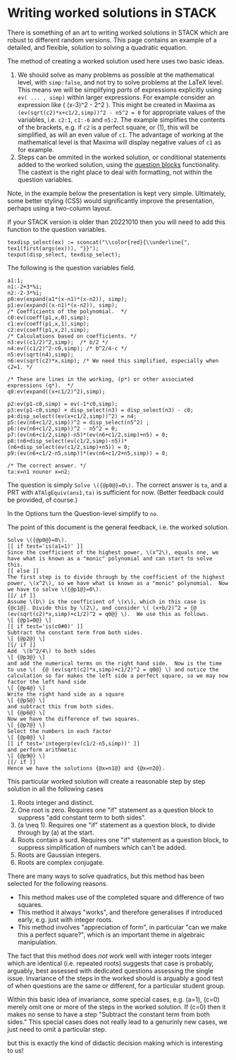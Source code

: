 # Writing worked solutions in STACK

There is something of an art to writing worked solutions in STACK which are robust to different random versions.  This page contains an example of a detailed, and flexible, solution to solving a quadratic equation.

The method of creating a worked solution used here uses two basic ideas.

1. We should solve as many problems as possible at the mathematical level, with `simp:false`, and not try to solve problems at the LaTeX level.  This means we will be simplifying _parts_ of expressions explicitly using `ev( ... , simp)` within larger expressions.  For example consider an expression like \( (x-3)^2 - 2^2 \).  This might be created in Maxima as `(ev(sqrt(c2)*x+c1/2,simp))^2 - n5^2 = 0` for appropriate values of the variables, i.e. `c2:1`, `c1:-6` and `n5:2`.  The example simplifies the contents of the brackets, e.g. if `c2` is a perfect square, or \(1\), this will be simplified, as will an even value of `c1`.   The advantage of working at the mathematical level is that Maxima will display negative values of `c1` as for example.
2. Steps can be ommited in the worked solution, or conditional statements added to the worked solution, using the [question blocks](Question_blocks.md) functionality.  The castext is the right place to deal with formatting, not within the question variables.

Note, in the example below the presentation is kept very simple.  Ultimately, some better styling (CSS) would significantly improve the presentation, perhaps using a two-column layout.

If your STACK version is older than 20221010 then you will need to add this function to the question variables.

```
texdisp_select(ex) := sconcat("\\color{red}{\\underline{", tex1(first(args(ex))), "}}");
texput(disp_select, texdisp_select);
```

The following is the question variables field.

```
a1:1;
n1:-2+3*%i;
n2:-2-3*%i;
p0:ev(expand(a1*(x-n1)*(x-n2)), simp);
p1:ev(expand((x-n1)*(x-n2)), simp);
/* Coefficients of the polynomial.  */
c0:ev(coeff(p1,x,0),simp);
c1:ev(coeff(p1,x,1),simp);
c2:ev(coeff(p1,x,2),simp);
/* Calculations based on coefficients. */
n3:ev((c1/2)^2,simp);  /* b/2 */
n4:ev((c1/2)^2-c0,simp); /* b^2/4-c */
n5:ev(sqrt(n4),simp); 
n6:ev(sqrt(c2)*x,simp); /* We need this simplified, especially when c2=1. */

/* These are lines in the working, (p*) or other associated expressions (q*).  */
q0:ev(expand((x+c1/2)^2),simp);

p2:ev(p1-c0,simp) = ev(-1*c0,simp);
p3:ev(p1-c0,simp) + disp_select(n3) = disp_select(n3) - c0;
p4:disp_select((ev(x+c1/2,simp))^2) = n4;
p5:(ev(n6+c1/2,simp))^2 = disp_select(n5^2) ;
p6:(ev(n6+c1/2,simp))^2 - n5^2 = 0;
p7:(ev(n6+c1/2,simp)-n5)*(ev(n6+c1/2,simp)+n5) = 0;
p8:(n6+disp_select(ev(c1/2,simp)-n5))*(n6+disp_select(ev(c1/2,simp)+n5)) = 0;
p9:(ev(n6+c1/2-n5,simp))*(ev(n6+c1/2+n5,simp)) = 0;

/* The correct answer. */
ta:x=n1 nounor x=n2;
```

The question is simply `Solve \({@p0@}=0\).`  The correct answer is `ta`, and a PRT with `ATAlgEquiv(ans1,ta)` is sufficient for now.  (Better feedback could be provided, of course.)

In the Options turn the Question-level simplify to `no`.

The point of this document is the general feedback, i.e. the worked solution.

```
Solve \({@p0@}=0\).
[[ if test='is(a1=1)' ]]
Since the coefficient of the highest power, \(x^2\), equals one, we have what is known as a "monic" polynomial and can start to solve this.
[[ else ]]
The first step is to divide through by the coefficient of the highest power, \(x^2\), so we have what is known as a "monic" polynomial.  Now we have to solve \({@p1@}=0\).
[[/ if ]]
Assume \(b\) is the coefficient of \(x\), which in this case is {@c1@}. Divide this by \(2\), and consider \( (x+b/2)^2 = {@ (ev(sqrt(c2)*x,simp)+c1/2)^2 = q0@} \).  We use this as follows.
\[ {@p1=0@} \] 
[[ if test='is(c0#0)' ]]
Subtract the constant term from both sides.
\[ {@p2@} \] 
[[/ if ]]
Add  \(b^2/4\) to both sides
\[ {@p3@} \]
and add the numerical terms on the right hand side.  Now is the time to use \(  {@ (ev(sqrt(c2)*x,simp)+c1/2)^2 = q0@} \) and notice the calculation so far makes the left side a perfect square, so we may now factor the left hand side
\[ {@p4@} \]
Write the right hand side as a square
\[ {@p5@} \]
and subtract this from both sides.
\[ {@p6@} \]
Now we have the difference of two squares.
\[ {@p7@} \]
Select the numbers in each factor
\[ {@p8@} \]
[[ if test='integerp(ev(c1/2-n5,simp))' ]]
and perform arithmetic
\[ {@p9@} \]
[[/ if ]]
Hence we have the solutions {@x=n1@} and {@x=n2@}.
```

This particular worked solution will create a reasonable step by step solution in all the following cases

1. Roots integer and distinct.
2. One root is zero.  Requires one "if" statement as a question block to suppress "add constant term to both sides".
3. \(a \neq 1\). Requires one "if" statement as a question block, to divide through by \(a\) at the start.
4. Roots contain a surd.  Requires one "if" statement as a question block, to suppress simplification of numbers which can't be added.
5. Roots are Gaussian integers.
6. Roots are complex conjugate.

There are many ways to solve quadratics, but this method has been selected for the following reasons.

* This method makes use of the completed square and difference of two squares.
* This method it always "works", and therefore generalises if introduced early, e.g. just with integer roots.
* This method involves "appreciation of form", in particular "can we make this a perfect square?", which is an important theme in algebraic manipulation.

The fact that this method does _not_ work well with integer roots integer which are identical (i.e. repeated roots) suggests that case is probably, arguably, best assessed with dedicated questions assessing the single issue.  Invariance of the steps in the worked should is arguably a good test of when questions are the same or different, for a particular student group.

Within this basic idea of invariance, some special cases, e.g. \(a=1\), \(c=0\) merely omit one or more of the steps in the worked solution.  If \(c=0\) then it makes no sense to have a step "Subtract the constant term from both sides."  This special cases does not really lead to a genurinly new cases, we just need to omit a particular step.

but this is exactly the kind of didactic decision making which is interesting to us!
